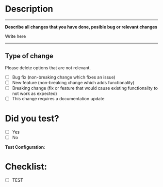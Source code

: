 # Description

---
**Describe all changes that you have done, posible bug or relevant changes**

Write here

---


## Type of change

Please delete options that are not relevant.

- [ ] Bug fix (non-breaking change which fixes an issue)
- [ ] New feature (non-breaking change which adds functionality)
- [ ] Breaking change (fix or feature that would cause existing functionality to not work as expected)
- [ ] This change requires a documentation update

# Did you test?

- [ ] Yes
- [ ] No

**Test Configuration**:

# Checklist:

- [ ] TEST
